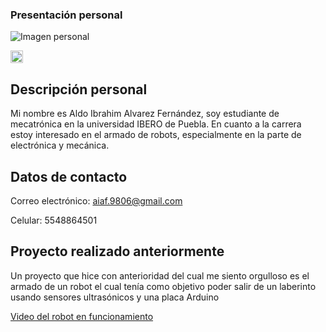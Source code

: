 ### Presentación personal

![Imagen personal](recursos/imgs/20251020_125704.jpg)

<img src="../recursos/imgs/20251020_125704.jpg" alt="Imagen personal" width="20">

## Descripción personal
Mi nombre es Aldo Ibrahim Alvarez Fernández, soy estudiante de mecatrónica en la universidad IBERO de Puebla. En cuanto a la carrera estoy interesado en el armado de robots, especialmente en la parte de electrónica y mecánica.

## Datos de contacto
Correo electrónico: aiaf.9806@gmail.com

Celular: 5548864501

## Proyecto realizado anteriormente
Un proyecto que hice con anterioridad del cual me siento orgulloso es el armado de un robot el cual tenía como objetivo poder salir de un laberinto usando sensores ultrasónicos y una placa Arduino

[Video del robot en funcionamiento](https://drive.google.com/file/d/1knKkPT8mbaSQ2rapCiuHYpQpysLO0NIK/view?usp=sharing)

